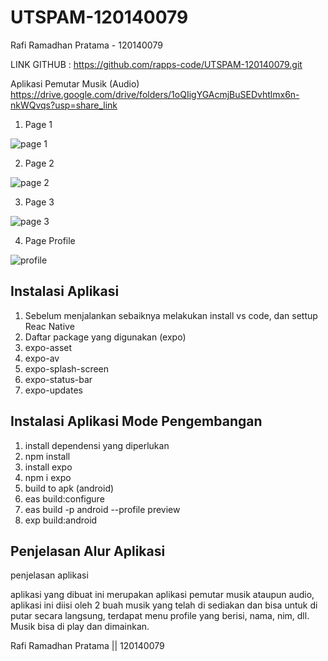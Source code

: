 # UTSPAM-120140079
Rafi Ramadhan Pratama - 120140079

LINK GITHUB : https://github.com/rapps-code/UTSPAM-120140079.git

Aplikasi Pemutar Musik (Audio)
https://drive.google.com/drive/folders/1oQIigYGAcmjBuSEDvhtlmx6n-nkWQvqs?usp=share_link

1. Page 1

![page 1](https://user-images.githubusercontent.com/94521429/226940131-a8814b07-3b8a-4e63-9831-80154b56978c.jpeg)

2. Page 2

![page 2](https://user-images.githubusercontent.com/94521429/226940204-e20c317f-8c93-4995-ae0c-8043916a1000.jpeg)

3. Page 3

![page 3](https://user-images.githubusercontent.com/94521429/226940292-7c4a1622-4738-445d-93f9-d6079faa445d.jpeg)

4. Page Profile

![profile](https://user-images.githubusercontent.com/94521429/226940361-9eed4be1-ec39-46f3-b2a5-22ed44d00573.jpeg)

## Instalasi Aplikasi
1. Sebelum menjalankan sebaiknya melakukan install vs code, dan settup Reac Native
2. Daftar package yang digunakan (expo)
3. expo-asset
4. expo-av
5. expo-splash-screen
6. expo-status-bar
7. expo-updates

## Instalasi Aplikasi Mode Pengembangan
1. install dependensi yang diperlukan
2. npm install
3. install expo
4. npm i expo
5. build to apk (android)
6. eas build:configure
7. eas build -p android --profile preview
8. exp build:android

## Penjelasan Alur Aplikasi
penjelasan aplikasi

aplikasi yang dibuat ini merupakan aplikasi pemutar musik ataupun audio, aplikasi ini diisi oleh 2 buah musik yang telah di sediakan dan bisa untuk di putar secara langsung, terdapat menu profile yang berisi, nama, nim, dll. Musik bisa di play dan dimainkan.

Rafi Ramadhan Pratama || 120140079
